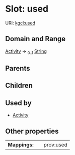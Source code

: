 
# Slot: used




URI: [kgcl:used](http://w3id.org/kgcl/used)


## Domain and Range

[Activity](Activity.md) &#8594;  <sub>0..1</sub> [String](types/String.md)

## Parents


## Children


## Used by

 * [Activity](Activity.md)

## Other properties

|  |  |  |
| --- | --- | --- |
| **Mappings:** | | prov:used |

